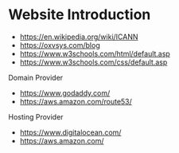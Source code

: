 # Website Introduction

* https://en.wikipedia.org/wiki/ICANN
* https://oxvsys.com/blog
* https://www.w3schools.com/html/default.asp
* https://www.w3schools.com/css/default.asp

Domain Provider
* https://www.godaddy.com/
* https://aws.amazon.com/route53/

Hosting Provider
* https://www.digitalocean.com/
* https://aws.amazon.com/
